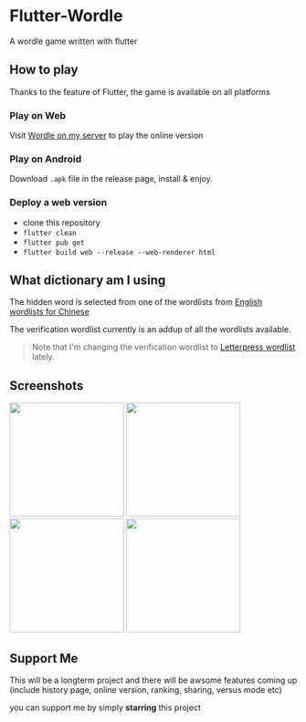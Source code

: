 # Flutter-Wordle

A wordle game written with flutter

## How to play

Thanks to the feature of Flutter, the game is available on all platforms

### Play on Web

Visit [Wordle on my server](http://wordle.linloir.xyz) to play the online version

### Play on Android

Download `.apk` file in the release page, install & enjoy.

### Deploy a web version

- clone this repository
- `flutter clean`
- `flutter pub get`
- `flutter build web --release --web-renderer html`

## What dictionary am I using

The hidden word is selected from one of the wordlists from [English wordlists for Chinese](https://github.com/mahavivo/english-wordlists)

The verification wordlist currently is an addup of all the wordlists available.

> Note that I'm changing the verification wordlist to [Letterpress wordlist](https://github.com/lorenbrichter/Words) lately.

## Screenshots


<p float="left">
<img src="http://pic.linloir.xyz/images/2022/03/08/IMG_20220308_220301.jpg" width="200">
<img src="http://pic.linloir.xyz/images/2022/03/08/IMG_20220308_220322.jpg" width="200">
<img src="http://pic.linloir.xyz/images/2022/03/08/IMG_20220308_220237.jpg" width="200">
<img src="http://pic.linloir.xyz/images/2022/03/08/IMG_20220308_220353.jpg" width="200">
</p>

## Support Me

This will be a longterm project and there will be awsome features coming up (include history page, online version, ranking, sharing, versus mode etc)

you can support me by simply **starring** this project
